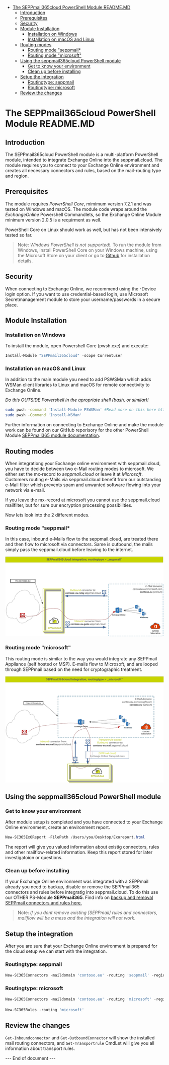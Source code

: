 - [The SEPPmail365cloud PowerShell Module README.MD](#the-seppmail365cloud-powershell-module-readmemd)
  - [Introduction](#introduction)
  - [Prerequisites](#prerequisites)
  - [Security](#security)
  - [Module Installation](#module-installation)
    - [Installation on Windows](#installation-on-windows)
    - [Installation on macOS and Linux](#installation-on-macos-and-linux)
  - [Routing modes](#routing-modes)
    - [Routing mode "seppmail*](#routing-mode-seppmail)
    - [Routing mode "microsoft"](#routing-mode-microsoft)
  - [Using the seppmail365cloud PowerShell module](#using-the-seppmail365cloud-powershell-module)
    - [Get to know your environment](#get-to-know-your-environment)
    - [Clean up before installing](#clean-up-before-installing)
  - [Setup the integration](#setup-the-integration)
    - [Routingtype: seppmail](#routingtype-seppmail)
    - [Routingtype: microsoft](#routingtype-microsoft)
  - [Review the changes](#review-the-changes)

# The SEPPmail365cloud PowerShell Module README.MD

## Introduction

The SEPPmail365cloud PowerShell module is a multi-platform PowerShell module, intended to integrate Exchange Online into the seppmail.cloud.
The module requires you to connect to your Exchange Online environment and creates all necessary connectors and rules, based on the mail-routing type and region.

## Prerequisites

The module requires *PowerShell Core*, mimimum version 7.2.1 and was tested on Windows and macOS. The module code wraps around the *ExchangeOnline* Powershell Commandlets, so the Exchange Online Module minimum version 2.0.5 is a requirment as well.

PowerShell Core on Linux should work as well, but has not been intensively tested so far.

>Note: *Windows PowerShell is not supported!*. To run the module from Windows, install PowerShell Core on your Windows machine, using the Microsoft Store on your client or go to [Github](https://github.com/powershell/powershell) for installation details.

## Security

When connecting to Exchange Online, we recommend using the -Device login option. If you want to use credential-based login, use Microsoft Secretmanagement module to store your username/passwords in a secure place.

## Module Installation

### Installation on Windows

To install the module, open Powershell Core (pwsh.exe) and execute:

```powershell
Install-Module "SEPPmail365cloud" -scope Currentuser
```

### Installation on macOS and Linux

In addition to the main module you need to add PSWSMan which adds WSMan client libraries to Linux and macOS for remote connectivity to Exchange Online.

*Do this OUTSIDE Powershell in the apropriate shell (bash, or similar)!*

```bash
sudo pwsh -command 'Install-Module PSWSMan' #Read more on this here https://github.com/jborean93/omi
sudo pwsh -Command 'Install-WSMan'
```

Further information on connecting to Exchange Online and make the module work can be found on our GitHub reporisory for the other PowerShell Module [SEPPmail365 module documentation](https://github.com/seppmail/SEPPmail365#module-installation).

## Routing modes

When integrationg your Exchange online environment with seppmail.cloud, you have to decide between two e-Mail routing modes to microsoft. We either set the mx-record to *seppmail.cloud* or leave it at *Microsoft*. Customers routing e-Mails via seppmail.cloud benefit from our outstanding e-Mail filter which prevents spam and unwanted software flowing into your network via e-mail.

If you leave the mx-record at microsoft you cannot use the seppmail.cloud mailfilter, but for sure our encryption processing possibilities.

Now lets look into the 2 different modes.

### Routing mode "seppmail*

In this case, inbound e-Mails flow to the seppmail.cloud, are treated there and then flow to microsoft via connectors. Same is outbound, the mails simply pass the seppmail.cloud before leaving to the internet.

![seppmail](./Visuals/seppmail365cloud-mxseppmail.png)

### Routing mode "microsoft"

This routing mode is similar to the way you would integrate any SEPPmail Appliance (self hosted or MSP). E-mails flow to Microsoft, and are looped through SEPPmail based on the need for cryptographic treatment.

![microsoft](./Visuals/seppmail365cloud-mxmicrosoft.png)


## Using the seppmail365cloud PowerShell module

### Get to know your environment

After module setup is completed and you have connected to your Exchange Online environment, create an environment report.

```powershell
New-SC365ExOReport -FilePath /Users/you/Desktop/Exoreport.html
```

The report will give you valued information about existig connectors, rules and other mailflow-related information. Keep this report stored for later investigatoion or questions.

### Clean up before installing

If your Exchange Online environment was integrated with a SEPPmail already you need to backup, disable or remove the SEPPmail365 connectors and rules before integratig into seppmail.cloud. 
To do this use our OTHER PS-Module **SEPPmail365**. Find info on [backup and removal SEPPmail connectors and rules here.](https://github.com/seppmail/SEPPmail365#cleanup-environment)

>Note: *If you dont remove existing \[SEPPmail\] rules and connectors, mailflow will be a mess and the integration will not work.*

## Setup the integration

After you are sure that your Exchange Online environment is prepared for the cloud setup we can start with the integration.

### Routingtype: seppmail



```powershell
New-SC365Connectors -maildomain 'contoso.eu' -routing 'seppmail' -region 'ch'
```



### Routingtype: microsoft

```powershell
New-SC365Connectors -maildomain 'contoso.eu' -routing 'microsoft' -region 'ch'

New-SC365Rules -routing 'microsoft'
```

## Review the changes

```Get-Inboundconnector``` and ```Get-OutboundConnector``` will show the installed mail routing connectors, and ```Get-Transportrule``` CmdLet will give you all information about transport rules.

--- End of document ---